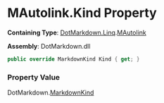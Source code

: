 # MAutolink\.Kind Property

**Containing Type**: [DotMarkdown.Linq](../../README.md)\.[MAutolink](../README.md)

**Assembly**: DotMarkdown\.dll

```csharp
public override MarkdownKind Kind { get; }
```

### Property Value

DotMarkdown\.[MarkdownKind](../../../MarkdownKind/README.md)

